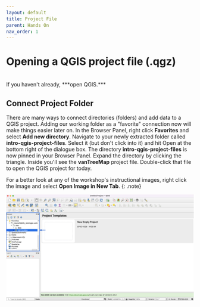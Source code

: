 ```yaml
---
layout: default
title: Project File
parent: Hands On
nav_order: 1
---
```


# Opening a QGIS project file (.qgz)
        
<br>
If you haven't already, ***open QGIS.***

## Connect Project Folder
There are many ways to connect directories (folders) and add data to a QGIS project. Adding our working folder as a "favorite" connection now will make things easier later on. In the Browser Panel, right click **Favorites** and select **Add new directory**. Navigate to your newly extracted folder called **intro-qgis-project-files**. Select it (but don't click into it) and hit Open at the bottom right of the dialogue box. The directory **intro-qgis-project-files** is now pinned in your Browser Panel. Expand the directory by clicking the triangle. Inside you'll see the **vanTreeMap** project file. Double-click that file to open the QGIS project for today. 

For a better look at any of the workshop's instructional images, right click the image and select **Open Image in New Tab**.
{: .note}

![Image of Open VanTreeMap ](Open-vantreemap_20220518.png)

